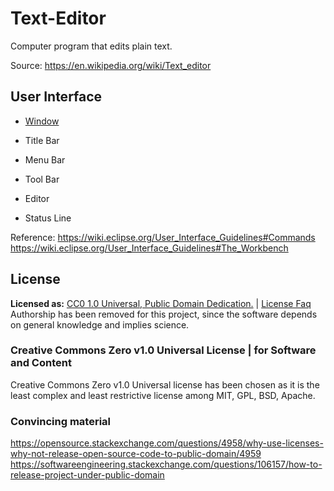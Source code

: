 # Text-Editor
 Computer program that edits plain text. 
 
 Source: https://en.wikipedia.org/wiki/Text_editor

## User Interface 
* [Window](https://en.wikipedia.org/wiki/Window_(computing))
* Title Bar
* Menu Bar
* Tool Bar

* Editor
* Status Line

Reference: https://wiki.eclipse.org/User_Interface_Guidelines#Commands  
https://wiki.eclipse.org/User_Interface_Guidelines#The_Workbench

## License
**Licensed as:** [CC0 1.0 Universal, Public Domain Dedication.](https://creativecommons.org/publicdomain/zero/1.0/?ref=chooser-v1)  | [License Faq](https://wiki.creativecommons.org/wiki/CC0_FAQ)  
Authorship has been removed for this project, since the software depends on general knowledge and implies science.
### Creative Commons Zero v1.0 Universal License | for Software and Content
Creative Commons Zero v1.0 Universal license has been chosen as it is the least complex and least restrictive license among MIT, GPL, BSD, Apache.  

### Convincing material   
https://opensource.stackexchange.com/questions/4958/why-use-licenses-why-not-release-open-source-code-to-public-domain/4959
https://softwareengineering.stackexchange.com/questions/106157/how-to-release-project-under-public-domain
